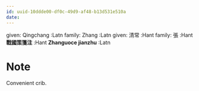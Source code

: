 ```yaml
---
id: uuid-10ddde00-df0c-49d9-af48-b13d531e510a
date: 
---
```


given: Qingchang  :Latn
family: Zhang :Latn
given: 清常 :Hant
family: 張 :Hant
**戰國策箋注** :Hant
**Zhanguoce jianzhu** :Latn
# Note
Convenient crib.